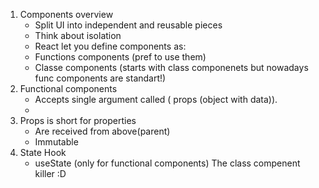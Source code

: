 1. Components overview
    * Split UI into independent and reusable pieces
    * Think about isolation
    * React let you define components as:
    - Functions components (pref to use them) 
    - Classe components (starts with class componenets but nowadays func components are standart!)
2. Functional components
    * Accepts single argument called ( props (object with data)).
    * 
3. Props is short for properties
    * Are received from above(parent)
    * Immutable
4. State Hook
    * useState (only for functional components) The class compenent killer :D
    